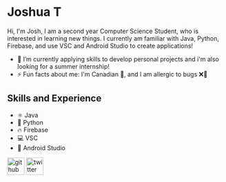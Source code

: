 # Joshua T
Hi, I'm Josh, I am a second year Computer Science Student, who is interested in learning new things. I currently am familiar with Java, Python, Firebase, and use VSC and Android Studio to create applications! 

- 🔭 I’m currently applying skills to develop personal projects and i'm also looking for a summer internship! 
- ⚡ Fun facts about me: I'm Canadian 🍁, and I am allergic to bugs ❌🐛

## Skills and Experience
* ⚛  Java
* 🐍 Python
* 🔥 Firebase
* 💻 VSC
* 📱 Android Studio

[<img src='https://cdn.jsdelivr.net/npm/simple-icons@3.0.1/icons/github.svg' alt='github' height='40'>](https://github.com/joshrtust)  [<img src='https://cdn.jsdelivr.net/npm/simple-icons@3.0.1/icons/twitter.svg' alt='twitter' height='40'>](https://twitter.com/joshrtust)  



